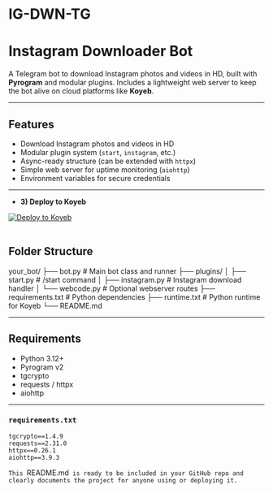 # IG-DWN-TG

# Instagram Downloader Bot

A Telegram bot to download Instagram photos and videos in HD, built with **Pyrogram** and modular plugins. Includes a lightweight web server to keep the bot alive on cloud platforms like **Koyeb**.

---
## Features

- Download Instagram photos and videos in HD
- Modular plugin system (`start`, `instagram`, etc.)
- Async-ready structure (can be extended with `httpx`)
- Simple web server for uptime monitoring (`aiohttp`)
- Environment variables for secure credentials

---

- **3) Deploy to Koyeb**

[![Deploy to Koyeb](https://www.koyeb.com/static/images/deploy/button.svg)](https://app.koyeb.com/deploy?name=ig-dws-tg&type=git&repository=GouthamSER%2FIG-DWD-TG&branch=main&build_command=pip+install+-r+requiremnets.txt&run_command=python+main.js&instance_type=free&regions=fra&instances_min=0&autoscaling_sleep_idle_delay=3600)
<br> <br> 

## Folder Structure
your_bot/
├── bot.py # Main bot class and runner
├── plugins/
│ ├── start.py # /start command
│ ├── instagram.py # Instagram download handler
│ └── webcode.py # Optional webserver routes
├── requirements.txt # Python dependencies
├── runtime.txt # Python runtime for Koyeb
└── README.md

---


## Requirements

- Python 3.12+
- Pyrogram v2
- tgcrypto
- requests / httpx
- aiohttp

---

### `requirements.txt`

```pyrogram==2.0.108
tgcrypto==1.4.9
requests==2.31.0
httpx==0.26.1
aiohttp==3.9.3
```

`This `README.md` is ready to be included in your GitHub repo and clearly documents the project for anyone using or deploying it.`

